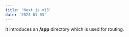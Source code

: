 ```yaml
---
title: 'Next.js v13'
date: '2023-01-03'
---
```


It introduces an **/app** directory which is used for routing.
